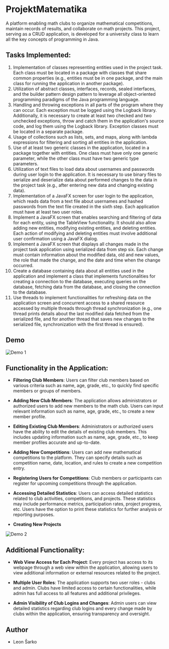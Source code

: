 # ProjektMatematika

A platform enabling math clubs to organize mathematical competitions, maintain records of results, and collaborate on math projects. This project, serving as a CRUD application, is developed for a university class to learn all the key concepts of programming in Java.

## Tasks Implemented:

1. Implementation of classes representing entities used in the project task. Each class must be located in a package with classes that share common properties (e.g., entities must be in one package, and the main class for running the application in another package).
2. Utilization of abstract classes, interfaces, records, sealed interfaces, and the builder pattern design pattern to leverage all object-oriented programming paradigms of the Java programming language.
3. Handling and throwing exceptions in all parts of the program where they can occur. Each exception must be logged using the Logback library. Additionally, it is necessary to create at least two checked and two unchecked exceptions, throw and catch them in the application's source code, and log them using the Logback library. Exception classes must be located in a separate package.
4. Usage of collections such as lists, sets, and maps, along with lambda expressions for filtering and sorting all entities in the application.
5. Use of at least two generic classes in the application, located in a package together with entities. One class must have only one generic parameter, while the other class must have two generic type parameters.
6. Utilization of text files to load data about usernames and passwords during user login to the application. It is necessary to use binary files to serialize and deserialize data about performed changes to the data in the project task (e.g., after entering new data and changing existing data).
7. Implementation of a JavaFX screen for user login to the application, which reads data from a text file about usernames and hashed passwords from the text file created in the sixth step. Each application must have at least two user roles.
8. Implement a JavaFX screen that enables searching and filtering of data for each entity, using the TableView functionality. It should also allow adding new entities, modifying existing entities, and deleting entities. Each action of modifying and deleting entities must involve additional user confirmation using a JavaFX dialog.
9. Implement a JavaFX screen that displays all changes made in the project task application using serialized data from step six. Each change must contain information about the modified data, old and new values, the role that made the change, and the date and time when the change occurred.
10. Create a database containing data about all entities used in the application and implement a class that implements functionalities for creating a connection to the database, executing queries on the database, fetching data from the database, and closing the connection to the database.
11. Use threads to implement functionalities for refreshing data on the application screen and concurrent access to a shared resource accessed by multiple threads through thread synchronization (e.g., one thread prints details about the last modified data fetched from the serialized file, and for another thread that saves new changes to the serialized file, synchronization with the first thread is ensured).

## Demo

![Demo 1](https://github.com/N0ksa/ProjektniZadatakFx/assets/118447696/14872cdf-1df4-4753-a8e5-e1b28245ef08)

## Functionality in the Application:

- **Filtering Club Members**: Users can filter club members based on various criteria such as name, age, grade, etc., to quickly find specific members or groups of members.

- **Adding New Club Members**: The application allows administrators or authorized users to add new members to the math club. Users can input relevant information such as name, age, grade, etc., to create a new member profile.

- **Editing Existing Club Members**: Administrators or authorized users have the ability to edit the details of existing club members. This includes updating information such as name, age, grade, etc., to keep member profiles accurate and up-to-date.

- **Adding New Competitions**: Users can add new mathematical competitions to the platform. They can specify details such as competition name, date, location, and rules to create a new competition entry.

- **Registering Users for Competitions**: Club members or participants can register for upcoming competitions through the application.

- **Accessing Detailed Statistics**: Users can access detailed statistics related to club activities, competitions, and projects. These statistics may include performance metrics, participation rates, project progress, etc. Users have the option to print these statistics for further analysis or reporting purposes.
  
- **Creating New Projects**

![Demo 2](https://github.com/N0ksa/ProjektniZadatakFx/assets/118447696/7d652478-02db-421b-b7a2-eca28aa6b792)

## Additional Functionality:

- **Web View Access for Each Project**: Every project has access to its webpage through a web view within the application, allowing users to view additional information or external resources related to the project.

- **Multiple User Roles**: The application supports two user roles - clubs and admin. Clubs have limited access to certain functionalities, while admin has full access to all features and additional privileges.

- **Admin Visibility of Club Logins and Changes**: Admin users can view detailed statistics regarding club logins and every change made by clubs within the application, ensuring transparency and oversight.

## Author
- Leon Šarko
